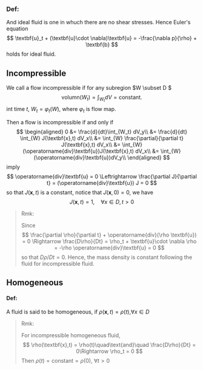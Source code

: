 ### Def:

And ideal fluid is one in whuch there are no shear stresses.
Hence Euler's equation 
$$
\textbf{u}_t  + (\textbf{u}\cdot \nabla)\textbf{u} = -\frac{\nabla p}{\rho} + \textbf{b}
$$
holds for ideal fluid.

## Incompressible

We call a flow incompressible if for any subregion $W \subset D $
$$
\text{volumn}(W_t) = \int_{W_t} dV = \text{constant.}
$$
int time $t$, $W_t = \varphi_t(W)$, where $\varphi_t$ is flow map.

Then a flow is incompressible if and only if
$$
\begin{aligned}
0 &= \frac{d}{dt}\int_{W_t} dV_y\\
&= \frac{d}{dt} \int_{W} J(\textbf{x},t) dV_x\\
&= \int_{W} \frac{\partial}{\partial t} J(\textbf{x},t) dV_x\\
&= \int_{W} (\operatorname{div}\textbf{u})J(\textbf{x},t) dV_x\\
&= \int_{W} (\operatorname{div}\textbf{u})dV_y\\
\end{aligned}
$$
imply 
$$
\operatorname{div}\textbf{u} = 0
\Leftrightarrow
\frac{\partial J}{\partial t} = (\operatorname{div}\textbf{u}) J = 0
$$
so that $J(\textbf{x},t)$ is a constant, notice that $J(\textbf{x},0) = 0$, we have
$$
J(\textbf{x},t) = 1,\quad \forall x\in D, t>0
$$

> Rmk: 
>
> Since 
> $$
> \frac{\partial \rho}{\partial t} + \operatorname{div}(\rho \textbf{u}) = 0 \Rightarrow \frac{D\rho}{Dt} = \rho_t + \textbf{u}\cdot \nabla \rho = -\rho \operatorname{div}\textbf{u} = 0
> $$
> so that $D\rho/Dt = 0$. Hence, the mass density is constant following the fluid for incompressible fluid.

## Homogeneous

#### Def: 

A fluid is said to be homogeneous, if $\rho (\textbf{x},t) = \rho(t)$,$\forall x\in D$

> Rmk:
>
> For incompressible homogeneous fluid, 
> $$
> \rho(\textbf{x},t) = \rho(t)\quad\text{and}\quad \frac{D\rho}{Dt} = 0\Rightarrow \rho_t = 0
> $$
> Then $\rho(t) = \text{constant} = \rho(0)$, $\forall t>0$

